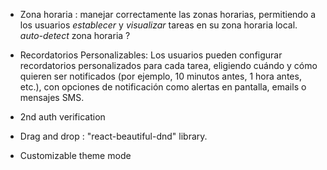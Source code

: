 - Zona horaria : manejar correctamente las zonas horarias, permitiendo a los usuarios _establecer_ y _visualizar_ tareas en su zona horaria local. _auto-detect_ zona horaria ?

- Recordatorios Personalizables: Los usuarios pueden configurar recordatorios personalizados para cada tarea, eligiendo cuándo y cómo quieren ser notificados (por ejemplo, 10 minutos antes, 1 hora antes, etc.), con opciones de notificación como alertas en pantalla, emails o mensajes SMS.

- 2nd auth verification

- Drag and drop : "react-beautiful-dnd" library.

- Customizable theme mode
